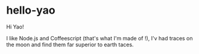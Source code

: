 # hello-yao

Hi Yao!

I like Node.js and Coffeescript (that's what I'm made of !),
I'v had traces on the moon and find them far superior to earth taces.
